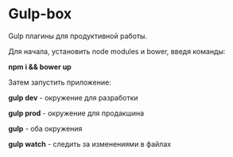 # Gulp-box
Gulp плагины для продуктивной работы.

Для начала, установить node modules и bower, введя команды:

**npm i && bower up**

Затем запустить приложение:

**gulp dev** - окружение для разработки

**gulp prod** - окружение для продакшина

**gulp** - оба окружения

**gulp watch** - следить за изменениями в файлах
